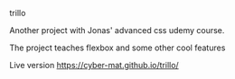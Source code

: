 trillo

Another project with Jonas' advanced css udemy course.

The project teaches flexbox and some other cool features

Live version https://cyber-mat.github.io/trillo/
